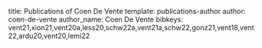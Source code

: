 title: Publications of Coen De Vente
template: publications-author
author: coen-de-vente
author_name: Coen De Vente
bibkeys: vent21,xion21,vent20a,less20,schw22a,vent21a,schw22,gonz21,vent18,vent22,ardu20,vent20,lemi22